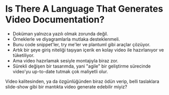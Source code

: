 # Is There A Language That Generates Video Documentation?

- Doküman yalnızca yazılı olmak zorunda değil.
- Örneklerle ve diyagramlarla mutlaka desteklenmeli.
- Bunu code snippet'ler, try me'ler ve plantuml gibi araçlar çözüyor.
- Artık bir şeye giriş niteliği taşıyan içerik en kolay video ile hazırlanıyor ve tüketiliyor.
- Ama video hazırlamak sesiyle montajıyla biraz zor.
- Sürekli değişen bir tasarımda, yani "agile" bir geliştirme sürecinde video'yu
  up-to-date tutmak çok maliyetli olur.

Video kalitesinden, ya da özgünlüğünden biraz ödün verip, belli taslaklara
slide-show gibi bir mantıkta video generate edebilir miyiz?
